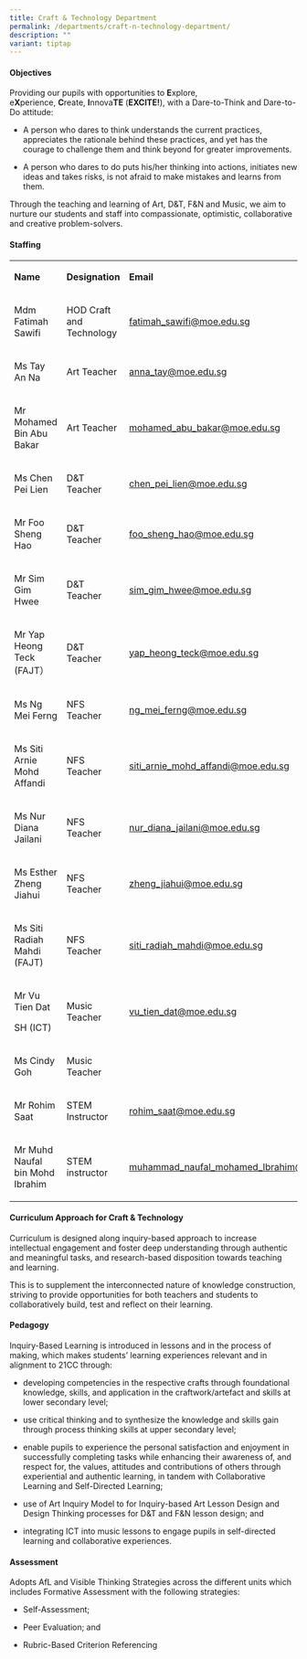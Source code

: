 ```yaml
---
title: Craft & Technology Department
permalink: /departments/craft-n-technology-department/
description: ""
variant: tiptap
---
```

<h4>Objectives</h4>
<p>Providing our pupils with opportunities to&nbsp;<strong>E</strong>xplore,
e<strong>X</strong>perience,&nbsp;<strong>C</strong>reate,&nbsp;<strong>I</strong>nnova<strong>TE</strong>&nbsp;(<strong>EXCITE!</strong>),
with a Dare-to-Think and Dare-to-Do attitude:</p>
<ul data-tight="true" class="tight">
<li>
<p>A person who dares to think understands the current practices, appreciates
the rationale behind these practices, and yet has the courage to challenge
them and think beyond for greater improvements.</p>
</li>
<li>
<p>A person who dares to do puts his/her thinking into actions, initiates
new ideas and takes risks, is not afraid to make mistakes and learns from
them.</p>
</li>
</ul>
<p>Through the teaching and learning of Art, D&amp;T, F&amp;N and Music,
we aim to nurture our students and staff into compassionate, optimistic,
collaborative and creative problem-solvers.</p>
<h4>Staffing</h4>
<table style="minWidth: 75px">
<colgroup>
<col>
<col>
<col>
</colgroup>
<tbody>
<tr>
<td rowspan="1" colspan="1">
<p><strong>Name</strong>
</p>
</td>
<td rowspan="1" colspan="1">
<p><strong>Designation</strong>
</p>
</td>
<td rowspan="1" colspan="1">
<p><strong>Email</strong>
</p>
</td>
</tr>
<tr>
<td rowspan="1" colspan="1">
<p>Mdm Fatimah Sawifi</p>
</td>
<td rowspan="1" colspan="1">
<p>HOD Craft and Technology</p>
</td>
<td rowspan="1" colspan="1">
<p><a href="mailto:fatimah_sawifi@moe.edu.sg" rel="noopener noreferrer nofollow" target="">fatimah_sawifi@moe.edu.sg</a>
</p>
</td>
</tr>
<tr>
<td rowspan="1" colspan="1">
<p>Ms Tay An Na</p>
</td>
<td rowspan="1" colspan="1">
<p>Art Teacher</p>
</td>
<td rowspan="1" colspan="1">
<p><a href="mailto:anna_tay@moe.edu.sg" rel="noopener noreferrer nofollow" target="">anna_tay@moe.edu.sg</a>
</p>
</td>
</tr>
<tr>
<td rowspan="1" colspan="1">
<p>Mr Mohamed Bin Abu Bakar</p>
</td>
<td rowspan="1" colspan="1">
<p>Art Teacher</p>
</td>
<td rowspan="1" colspan="1">
<p><a href="mohamed_abu_bakar@moe.edu.sg" rel="noopener noreferrer nofollow" target="_blank">mohamed_abu_bakar@moe.edu.sg</a>
</p>
</td>
</tr>
<tr>
<td rowspan="1" colspan="1">
<p>Ms Chen Pei Lien</p>
</td>
<td rowspan="1" colspan="1">
<p>D&amp;T Teacher</p>
</td>
<td rowspan="1" colspan="1">
<p><a href="mailto:chen_pei_lien@moe.edu.sg" rel="noopener noreferrer nofollow" target="">chen_pei_lien@moe.edu.sg</a>
</p>
</td>
</tr>
<tr>
<td rowspan="1" colspan="1">
<p>Mr Foo Sheng Hao</p>
</td>
<td rowspan="1" colspan="1">
<p>D&amp;T Teacher</p>
</td>
<td rowspan="1" colspan="1">
<p><a href="mailto:foo_sheng_hao@moe.edu.sg" rel="noopener noreferrer nofollow" target="">foo_sheng_hao@moe.edu.sg</a>
</p>
</td>
</tr>
<tr>
<td rowspan="1" colspan="1">
<p>Mr Sim Gim Hwee</p>
</td>
<td rowspan="1" colspan="1">
<p>D&amp;T Teacher</p>
</td>
<td rowspan="1" colspan="1">
<p><a href="sim_gim_hwee@moe.edu.sg" rel="noopener nofollow" target="_blank">sim_gim_hwee@moe.edu.sg</a>
</p>
</td>
</tr>
<tr>
<td rowspan="1" colspan="1">
<p>Mr Yap Heong Teck (FAJT）</p>
</td>
<td rowspan="1" colspan="1">
<p>D&amp;T Teacher</p>
</td>
<td rowspan="1" colspan="1">
<p><a href="mailto:yap_heong_teck@moe.edu.sg" rel="noopener noreferrer nofollow" target="">yap_heong_teck@moe.edu.sg</a>
</p>
</td>
</tr>
<tr>
<td rowspan="1" colspan="1">
<p>Ms Ng Mei Ferng</p>
</td>
<td rowspan="1" colspan="1">
<p>NFS Teacher</p>
</td>
<td rowspan="1" colspan="1">
<p><a href="mailto:ng_mei_ferng@moe.edu.sg" rel="noopener noreferrer nofollow" target="">ng_mei_ferng@moe.edu.sg</a>
</p>
</td>
</tr>
<tr>
<td rowspan="1" colspan="1">
<p>Ms Siti Arnie Mohd Affandi</p>
</td>
<td rowspan="1" colspan="1">
<p>NFS Teacher</p>
</td>
<td rowspan="1" colspan="1">
<p><a href="mailto:siti_arnie_mohd_affandi@moe.edu.sg" rel="noopener noreferrer nofollow" target="">siti_arnie_mohd_affandi@moe.edu.sg</a>
</p>
</td>
</tr>
<tr>
<td rowspan="1" colspan="1">
<p>Ms Nur Diana Jailani</p>
</td>
<td rowspan="1" colspan="1">
<p>NFS Teacher</p>
</td>
<td rowspan="1" colspan="1">
<p><a href="mailto:nur_diana_jailani@moe.edu.sg" rel="noopener noreferrer nofollow" target="">nur_diana_jailani@moe.edu.sg</a>
</p>
</td>
</tr>
<tr>
<td rowspan="1" colspan="1">
<p>Ms Esther Zheng Jiahui</p>
</td>
<td rowspan="1" colspan="1">
<p>NFS Teacher</p>
</td>
<td rowspan="1" colspan="1">
<p><a href="lwa_heng_qian@moe.edu.sg" rel="noopener noreferrer nofollow" target="_blank">zheng_jiahui@moe.edu.sg</a>
</p>
</td>
</tr>
<tr>
<td rowspan="1" colspan="1">
<p>Ms Siti Radiah Mahdi (FAJT)</p>
</td>
<td rowspan="1" colspan="1">
<p>NFS Teacher</p>
</td>
<td rowspan="1" colspan="1">
<p><a href="siti_radiah_mahdi@moe.edu.sg" rel="noopener nofollow" target="_blank">siti_radiah_mahdi@moe.edu.sg</a>
</p>
</td>
</tr>
<tr>
<td rowspan="1" colspan="1">
<p>Mr Vu Tien Dat</p>
<p>SH (ICT)</p>
</td>
<td rowspan="1" colspan="1">
<p>Music Teacher</p>
</td>
<td rowspan="1" colspan="1">
<p><a href="mailto:vu_tien_dat@moe.edu.sg" rel="noopener noreferrer nofollow" target="">vu_tien_dat@moe.edu.sg</a>
</p>
</td>
</tr>
<tr>
<td rowspan="1" colspan="1">
<p>Ms Cindy Goh</p>
</td>
<td rowspan="1" colspan="1">
<p>Music Teacher</p>
</td>
<td rowspan="1" colspan="1">
<p></p>
</td>
</tr>
<tr>
<td rowspan="1" colspan="1">
<p>Mr Rohim Saat</p>
</td>
<td rowspan="1" colspan="1">
<p>STEM Instructor</p>
</td>
<td rowspan="1" colspan="1">
<p><a href="mailto:rohim_saat@moe.edu.sg" rel="noopener noreferrer nofollow" target="">rohim_saat@moe.edu.sg</a>
</p>
</td>
</tr>
<tr>
<td rowspan="1" colspan="1">
<p>Mr Muhd Naufal bin Mohd Ibrahim</p>
</td>
<td rowspan="1" colspan="1">
<p>STEM instructor</p>
</td>
<td rowspan="1" colspan="1">
<p><a href="muhammad_naufal_mohamed_Ibrahim@moe.edu.sg" rel="noopener nofollow" target="_blank">muhammad_naufal_mohamed_Ibrahim@moe.edu.sg</a>
</p>
</td>
</tr>
</tbody>
</table>
<h4>Curriculum Approach for Craft &amp; Technology</h4>
<p>Curriculum is designed along inquiry-based approach to increase intellectual
engagement and foster deep understanding through authentic and meaningful
tasks, and research-based&nbsp;disposition towards teaching and learning.</p>
<p>This is to supplement the interconnected nature of knowledge construction,
striving to provide opportunities for both teachers and students to collaboratively
build, test and reflect on their learning.</p>
<h4>Pedagogy</h4>
<p>Inquiry-Based Learning is introduced in lessons and in the process of
making, which makes students’ learning experiences relevant and in alignment
to 21CC through:</p>
<ul data-tight="true" class="tight">
<li>
<p>developing competencies in the respective crafts through foundational
knowledge, skills, and application in the craftwork/artefact and skills
at lower secondary level;</p>
</li>
<li>
<p>use critical thinking and to synthesize the knowledge and skills gain
through process thinking skills at upper secondary level;</p>
</li>
<li>
<p>enable pupils to experience the personal satisfaction and enjoyment in
successfully completing tasks while enhancing their awareness of, and respect
for, the values, attitudes and contributions of others through experiential
and authentic learning, in tandem with Collaborative Learning and Self-Directed
Learning;</p>
</li>
<li>
<p>use of Art Inquiry Model to for Inquiry-based Art Lesson Design and Design
Thinking processes for D&amp;T and F&amp;N lesson design; and</p>
</li>
<li>
<p>integrating ICT into music lessons to engage pupils in self-directed learning
and collaborative experiences.</p>
</li>
</ul>
<h4>Assessment</h4>
<p>Adopts AfL and Visible Thinking Strategies across the different units
which includes Formative Assessment with the following strategies:</p>
<ul data-tight="true" class="tight">
<li>
<p>Self-Assessment;</p>
</li>
<li>
<p>Peer Evaluation; and</p>
</li>
<li>
<p>Rubric-Based Criterion Referencing</p>
</li>
</ul>
<p></p>